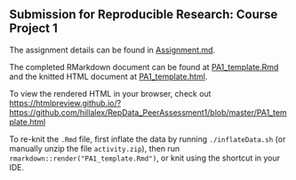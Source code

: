 ## Submission for Reproducible Research: Course Project 1

The assignment details can be found in [Assignment.md](./Assignment.md).

The completed RMarkdown document can be found at [PA1_template.Rmd](PA1_template.Rmd)
and the knitted HTML document at [PA1_template.html](PA1_template.html).

To view the rendered HTML in your browser, check out https://htmlpreview.github.io/?https://github.com/hillalex/RepData_PeerAssessment1/blob/master/PA1_template.html

To re-knit the `.Rmd` file, first inflate the data by running `./inflateData.sh` (or manually unzip 
the file `activity.zip`), then run `rmarkdown::render("PA1_template.Rmd")`, or knit using the shortcut in your IDE.
